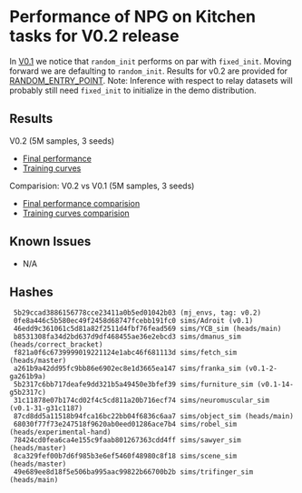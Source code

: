# Performance of NPG on Kitchen tasks for V0.2 release
In [V0.1](https://github.com/vikashplus/mjrl_dev/blob/redesign/mjrl_dev/agents/v0.1/kitchen/NPG/FinalPerf-NPG.pdf) we notice that `random_init` performs on par with `fixed_init`. Moving forward we are defaulting to `random_init`. Results for v0.2 are provided for [RANDOM_ENTRY_POINT](outputs_kitchenJ8a).
Note: Inference with respect to relay datasets will probably still need `fixed_init` to initialize in the demo distribution.

## Results
V0.2 (5M samples, 3 seeds)
- [Final performance](FinalPerf-NPG.pdf)
- [Training curves](TrainPerf-NPG.pdf)

Comparision: V0.2 vs V0.1 (5M samples, 3 seeds)
- [Final performance comparision](FinalPerf-NPG-version-comparisions.pdf)
- [Training curves comparision](TrainPerf-NPG-version-comparisions.pdf)


## Known Issues
- N/A

## Hashes
```
 5b29ccad3886156778cce23411a0b5ed01042b03 (mj_envs, tag: v0.2)
 0fe8a446c5b580ec49f2458d68747fcebb191fc0 sims/Adroit (v0.1)
 46edd9c361061c5d81a82f2511d4fbf76fead569 sims/YCB_sim (heads/main)
 b8531308fa34d2bd637d9df468455ae36e2ebcd3 sims/dmanus_sim (heads/correct_bracket)
 f821a0f6c6739999019221124e1abc46f681113d sims/fetch_sim (heads/master)
 a261b9a42dd95fc9bb86e6902ec8e1d3665ea147 sims/franka_sim (v0.1-2-ga261b9a)
 5b2317c6bb717deafe9dd321b5a49450e3bfef39 sims/furniture_sim (v0.1-14-g5b2317c)
 31c11878e07b174cd02f4c5cd811a20b716ecf74 sims/neuromuscular_sim (v0.1-31-g31c1187)
 87cd8dd5a11518b94fca16bc22bb04f6836c6aa7 sims/object_sim (heads/main)
 68030f77f73e247518f9620ab0eed01286ace7b4 sims/robel_sim (heads/experimental-hand)
 78424cd0fea6ca4e155c9faab801267363cdd4ff sims/sawyer_sim (heads/master)
 8ca329fef00b7d6f985b3e6ef5460f48980c8f18 sims/scene_sim (heads/master)
 49e689ee8d18f5e506ba995aac99822b66700b2b sims/trifinger_sim (heads/main)
 ```